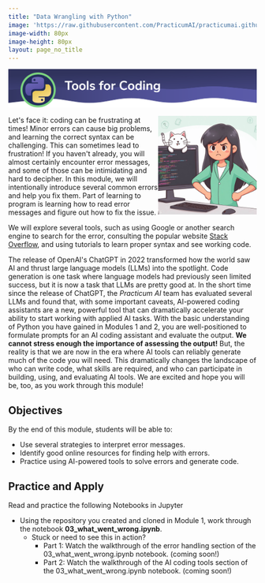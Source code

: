 ```yaml
---
title: "Data Wrangling with Python"
image: 'https://raw.githubusercontent.com/PracticumAI/practicumai.github.io/main/images/icons/practicumai_python.png'
image-width: 80px
image-height: 80px
layout: page_no_title
---
```


![Tools for Coding banner](/images/python_m3_tools_banner.png)

<img src='/images/frustrated_coder.png' width=200 align='right'>Let's face it: coding can be frustrating at times! Minor errors can cause big problems, and learning the correct syntax can be challenging. This can sometimes lead to frustration! If you haven't already, you will almost certainly encounter error messages, and some of those can be intimidating and hard to decipher. In this module, we will intentionally introduce several common errors and help you fix them. Part of learning to program is learning how to read error messages and figure out how to fix the issue.

We will explore several tools, such as using Google or another search engine to search for the error, consulting the popular website [Stack Overflow](https://stackoverflow.com/), and using tutorials to learn proper syntax and see working code.

The release of OpenAI's ChatGPT in 2022 transformed how the world saw AI and thrust large language models (LLMs) into the spotlight. Code generation is one task where language models had previously seen limited success, but it is now a task that LLMs are pretty good at. In the short time since the release of ChatGPT, the *Practicum AI* team has evaluated several LLMs and found that, with some important caveats, AI-powered coding assistants are a new, powerful tool that can dramatically accelerate your ability to start working with applied AI tasks. With the basic understanding of Python you have gained in Modules 1 and 2, you are well-positioned to formulate prompts for an AI coding assistant and evaluate the output. **We cannot stress enough the importance of assessing the output!** But, the reality is that we are now in the era where AI tools can reliably generate much of the code you will need. This dramatically changes the landscape of who can write code, what skills are required, and who can participate in building, using, and evaluating AI tools. We are excited and hope you will be, too, as you work through this module!

## Objectives

By the end of this module, students will be able to:

* Use several strategies to interpret error messages.
* Identify good online resources for finding help with errors.
* Practice using AI-powered tools to solve errors and generate code.

## Practice and Apply

Read and practice the following Notebooks in Jupyter

* Using the repository you created and cloned in Module 1, work through the notebook **03_what_went_wrong.ipynb**.
   * Stuck or need to see this in action? 
      * Part 1: Watch the walkthrough of the error handling section of the 03_what_went_wrong.ipynb notebook. (coming soon!)
      * Part 2: Watch the walkthrough of the AI coding tools section of the 03_what_went_wrong.ipynb notebook. (coming soon!)